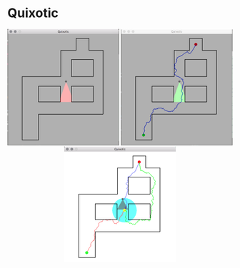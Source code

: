 # Quixotic
<p align="center">
  <img src="gi_map.png" width="250"/>
  <img src="gi_path.png" width="250"/>
  <img src="re-routed.png" width="250"/>
</p>
